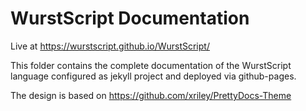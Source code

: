 # WurstScript Documentation

Live at https://wurstscript.github.io/WurstScript/

This folder contains the complete documentation of the WurstScript language configured as jekyll project and deployed via github-pages.

The design is based on https://github.com/xriley/PrettyDocs-Theme
